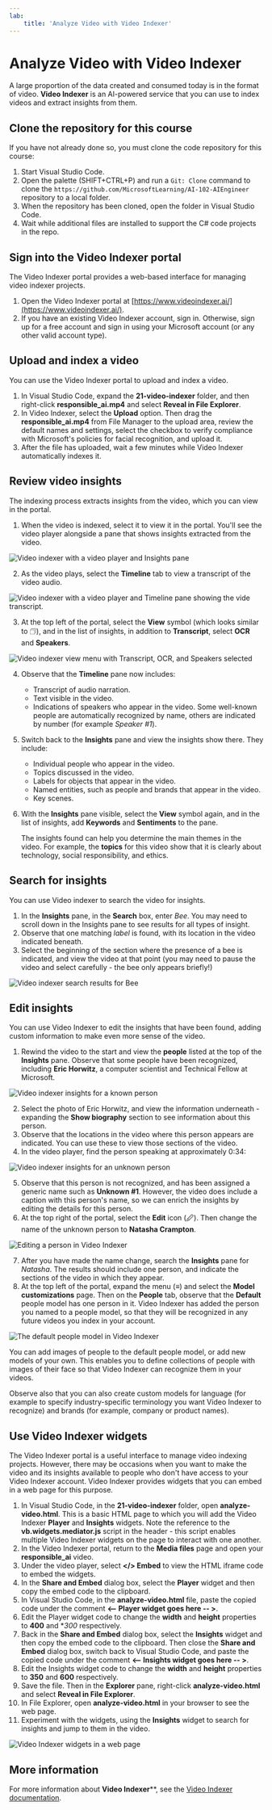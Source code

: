 ```yaml
---
lab:
    title: 'Analyze Video with Video Indexer'
---
```


# Analyze Video with Video Indexer

A large proportion of the data created and consumed today is in the format of video. **Video Indexer** is an AI-powered service that you can use to index videos and extract insights from them.

## Clone the repository for this course

If you have not already done so, you must clone the code repository for this course:

1. Start Visual Studio Code.
2. Open the palette (SHIFT+CTRL+P) and run a `Git: Clone` command to clone the `https://github.com/MicrosoftLearning/AI-102-AIEngineer` repository to a local folder.
3. When the repository has been cloned, open the folder in Visual Studio Code.
4. Wait while additional files are installed to support the C# code projects in the repo.

## Sign into the Video Indexer portal

The Video Indexer portal provides a web-based interface for managing video indexer projects.

1. Open the Video Indexer portal at [https://www.videoindexer.ai/](https://www.videoindexer.ai/).
2. If you have an existing Video Indexer account, sign in. Otherwise, sign up for a free account and sign in using your Microsoft account (or any other valid account type).

## Upload and index a video

You can use the Video Indexer portal to upload and index a video.

1. In Visual Studio Code, expand the **21-video-indexer** folder, and then right-click **responsible_ai.mp4** and select **Reveal in File Explorer**.
2. In Video Indexer, select the **Upload** option. Then drag the **responsible_ai.mp4** from File Manager to the upload area, review the default names and settings, select the checkbox to verify compliance with Microsoft's policies for facial recognition, and upload it.
3. After the file has uploaded, wait a few minutes while Video Indexer automatically indexes it.

## Review video insights

The indexing process extracts insights from the video, which you can view in the portal.

1. When the video is indexed, select it to view it in the portal. You'll see the video player alongside a pane that shows insights extracted from the video.

![Video indexer with a video player and Insights pane](./images/video-indexer-insights.png)

2. As the video plays, select the **Timeline** tab to view a transcript of the video audio.

![Video indexer with a video player and Timeline pane showing the vide transcript.](./images/video-indexer-transcript.png)

3. At the top left of the portal, select the **View** symbol (which looks similar to &#128455;), and in the list of insights, in addition to **Transcript**, select **OCR** and **Speakers**.

![Video indexer view menu with Transcript, OCR, and Speakers selected](./images/video-indexer-view-menu.png)

4. Observe that the **Timeline** pane now includes:
    - Transcript of audio narration.
    - Text visible in the video.
    - Indications of speakers who appear in the video. Some well-known people are  automatically recognized by name, others are indicated by number (for example *Speaker #1*).
5. Switch back to the **Insights** pane and view the insights show there. They include:
    - Individual people who appear in the video.
    - Topics discussed in the video.
    - Labels for objects that appear in the video.
    - Named entities, such as people and brands that appear in the video.
    - Key scenes.
6. With the **Insights** pane visible, select the **View** symbol again, and in the list of insights, add **Keywords** and **Sentiments** to the pane.

    The insights found can help you determine the main themes in the video. For example, the **topics** for this video show that it is clearly about technology, social responsibility, and ethics.

## Search for insights

You can use Video indexer to search the video for insights.

1. In the **Insights** pane, in the **Search** box, enter *Bee*. You may need to scroll down in the Insights pane to see results for all types of insight.
2. Observe that one matching *label* is found, with its location in the video indicated beneath.
3. Select the beginning of the section where the presence of a bee is indicated, and view the video at that point (you may need to pause the video and select carefully - the bee only appears briefly!)

![Video indexer search results for Bee](./images/video-indexer-search.png)

## Edit insights

You can use Video Indexer to edit the insights that have been found, adding custom information to make even more sense of the video.

1. Rewind the video to the start and view the **people** listed at the top of the **Insights** pane. Observe that some people have been recognized, including **Eric Horwitz**, a computer scientist and Technical Fellow at Microsoft.

![Video indexer insights for a known person](./images/video-indexer-known-person.png)

2. Select the photo of Eric Horwitz, and view the information underneath - expanding the **Show biography** section to see information about this person.
3. Observe that the locations in the video where this person appears are indicated. You can use these to view those sections of the video.
4. In the video player, find the person speaking at approximately 0:34:

![Video indexer insights for an unknown person](./images/video-indexer-unknown-person.png)

5. Observe that this person is not recognized, and has been assigned a generic name such as **Unknown #1**. However, the video does include a caption with this person's name, so we can enrich the insights by editing the details for this person.
6. At the top right of the portal, select the **Edit** icon (&#x1F589;). Then change the name of the unknown person to **Natasha Crampton**.

![Editing a person in Video Indexer](./images/video-indexer-edit-name.png)

7. After you have made the name change, search the **Insights** pane for *Natasha*. The results should include one person, and indicate the sections of the video in which they appear.
8. At the top left of the portal, expand the menu (&#8801;) and select the **Model customizations** page. Then on the **People** tab, observe that the **Default** people model has one person in it. Video Indexer has added the person you named to a people model, so that they will be recognized in any future videos you index in your account.

![The default people model in Video Indexer](./images/video-indexer-custom-model.png)

You can add images of people to the default people model, or add new models of your own. This enables you to define collections of people with images of their face so that Video Indexer can recognize them in your videos.

Observe also that you can also create custom models for language (for example to specify industry-specific terminology you want Video Indexer to recognize) and brands (for example, company or product names).

## Use Video Indexer widgets

The Video Indexer portal is a useful interface to manage video indexing projects. However, there may be occasions when you want to make the video and its insights available to people who don't have access to your Video Indexer account. Video Indexer provides widgets that you can embed in a web page for this purpose.

1. In Visual Studio Code, in the **21-video-indexer** folder, open **analyze-video.html**. This is a basic HTML page to which you will add the Video Indexer **Player** and **Insights** widgets. Note the reference to the **vb.widgets.mediator.js** script in the header - this script enables multiple Video Indexer widgets on the page to interact with one another.
2. In the Video Indexer portal, return to the **Media files** page and open your **responsible_ai** video.
3. Under the video player, select **\</> Embed** to view the HTML iframe code to embed the widgets.
4. In the **Share and Embed** dialog box, select the **Player** widget and then copy the embed code to the clipboard.
5. In Visual Studio Code, in the **analyze-video.html** file, paste the copied code under the comment **\<-- Player widget goes here -- >**.
6. Edit the Player widget code to change the **width** and **height** properties to **400** and **300* respectively.
6. Back in the **Share and Embed** dialog box, select the **Insights** widget and then copy the embed code to the clipboard. Then close the **Share and Embed** dialog box, switch back to Visual Studio Code, and paste the copied code under the comment **\<-- Insights widget goes here -- >**.
7. Edit the Insights widget code to change the **width** and **height** properties to **350** and **600** respectively.
8. Save the file. Then in the **Explorer** pane, right-click **analyze-video.html** and select **Reveal in File Explorer**.
9. In File Explorer, open **analyze-video.html** in your browser to see the web page.
10. Experiment with the widgets, using the **Insights** widget to search for insights and jump to them in the video.

![Video Indexer widgets in a web page](./images/video-indexer-widgets.png)

## More information

For more information about **Video Indexer****, see the [Video Indexer documentation](https://docs.microsoft.com/azure/media-services/video-indexer/).
